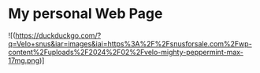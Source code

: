 # My personal Web Page

![(https://duckduckgo.com/?q=Velo+snus&iar=images&iai=https%3A%2F%2Fsnusforsale.com%2Fwp-content%2Fuploads%2F2024%2F02%2Fvelo-mighty-peppermint-max-17mg.png)]